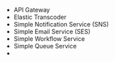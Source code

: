 * API Gateway
* Elastic Transcoder
* Simple Notification Service (SNS)
* Simple Email Service (SES)
* Simple Workflow Service
* Simple Queue Service
* 